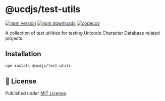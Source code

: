 # @ucdjs/test-utils

[![npm version][npm-version-src]][npm-version-href]
[![npm downloads][npm-downloads-src]][npm-downloads-href]
[![codecov][codecov-src]][codecov-href]

A collection of test utilities for testing Unicode Character Database related projects.

## Installation

```bash
npm install @ucdjs/test-utils
```

## 📄 License

Published under [MIT License](./LICENSE).

<!-- Badges -->

[npm-version-src]: https://img.shields.io/npm/v/@ucdjs/test-utils?style=flat&colorA=18181B&colorB=4169E1
[npm-version-href]: https://npmjs.com/package/@ucdjs/test-utils
[npm-downloads-src]: https://img.shields.io/npm/dm/@ucdjs/test-utils?style=flat&colorA=18181B&colorB=4169E1
[npm-downloads-href]: https://npmjs.com/package/@ucdjs/test-utils
[codecov-src]: https://img.shields.io/codecov/c/gh/ucdjs/ucd?style=flat&colorA=18181B&colorB=4169E1
[codecov-href]: https://codecov.io/gh/ucdjs/ucd
